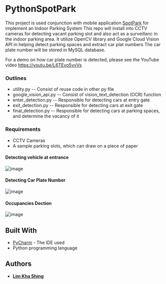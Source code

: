 # PythonSpotPark

This project is used conjunction with mobile application [SpotPark](https://github.com/kslim888/SpotPark) for implement an Indoor Parking System
This repo will install into CCTV cameras for detecting vacant parking slot and also act as a surveillanc in the indoor parking area.
It utilize OpenCV library and Google Cloud Vision API in helping detect parking spaces and extract car plat numbers
The car plate number will be stored in MySQL database.

For a demo on how car plate number is detected, please see the YouTube video 
https://youtu.be/L6TEvo5vyVs


### Outlines
* utility.py -- Consist of reuse code in other py file
* google_vision_api.py -- Consist of vision_text_detection (OCR) function
* enter_detection.py -- Responsible for detecting cars at entry gate
* exit_detection.py -- Responsible for detecting cars at exit gate
* final_detection.py -- Responsible for detecting cars at parking spaces, and determine the vacancy of it

### Requirements
* CCTV Cameras 
* A sample parking slots, which can draw on a piece of paper

#### Detecting vehicle at entrance
![image](https://user-images.githubusercontent.com/30791939/54375819-ba020000-46bc-11e9-8af1-410d0aea03f4.png)

#### Detecting Car Plate Number
![image](https://user-images.githubusercontent.com/30791939/54376110-4a404500-46bd-11e9-8f6a-d1ecf4843ad7.png)

#### Occupancies Dection
![image](https://user-images.githubusercontent.com/30791939/54376034-1d8c2d80-46bd-11e9-96bf-126dfa24d5fa.png)

## Built With
* [PyCharm](https://www.jetbrains.com/pycharm/) - The IDE used
* Python programming language

## Authors
* [**Lim Kha Shing**](https://www.linkedin.com/in/lim-kha-shing-836a24120/)
